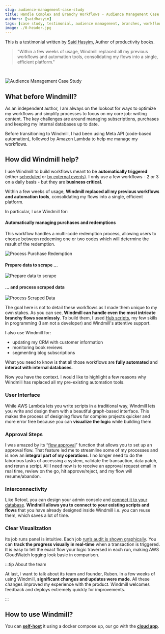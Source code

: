 ```yaml
---
slug: audience-management-case-study
title: Handle Complex and Branchy Workflows - Audience Management Case Study
authors: [saidhasyim]
tags: [case study, testimonial, audience management, branches, workflows]
image: ./0-header.jpg
---
```


This is a testimonial written by [Said Hasyim](https://saidhasyim.com/), Author of productivity books.

<!--truncate-->

> "Within a few weeks of usage, Windmill replaced all my previous workflows and automation tools, consolidating my flows into a single, efficient platform."


<br/>

![Audience Management Case Study](./0-header.jpg "Audience Management Case Study")


## What before Windmill?

As an independent author, I am always on the lookout for ways to optimize my workflows and simplify processes to focus on my core job: writing content. The key challenges are around managing subscriptions, purchases and keeping my internal databases up to date.

Before transitioning to Windmill, I had been using Meta API (code-based automation), followed by Amazon Lambda to help me manage my workflows.


## How did Windmill help?

I use Windmill to build workflows meant to be **automatically triggered** (either [scheduled](/docs/core_concepts/scheduling) or [by external events](/docs/getting_started/trigger_flows)). I only use a few workflows - 2 or 3 on a daily basis - but they are **business critical**.

Within a few weeks of usage, **Windmill replaced all my previous workflows and automation tools**, consolidating my flows into a single, efficient platform.

In particular, I use Windmill for:

#### Automatically managing purchases and redemptions

This workflow handles a multi-code redemption process, allowing users to choose between redeeming one or two codes which will determine the result of the redemption.

![Process Purchase Redemption](./process_purchase_redemption.jpg "Process Purchase Redemption")

#### Prepare data to scrape ...

![Prepare data to scrape](./prepare_data_to_scrape.jpg "Prepare data to scrape")


#### ... and process scraped data

![Process Scraped Data](./process_scraped_data.png "Process Scraped Data")

The goal here is not to detail these workflows as I made them unique to my own stakes. As you can see, **Windmill can handle even the most intricate branchy flows seamlessly**. To build them, I used [Hub scripts](https://hub.windmill.dev/), my few skills in programming (I am not a developer) and Windmill's attentive support.

I also use Windmill for:
- updating my CRM with customer information
- monitoring book reviews
- segmenting blog subscriptions

What you need to know is that all those workflows are **fully automated** and **interact with internal databases**.

Now you have the context. I would like to highlight a few reasons why Windmill has replaced all my pre-existing automation tools.

### User Interface

While AWS Lambda lets you write scripts in a traditional way, Windmill lets you write and design them with a beautiful graph-based interface. This makes the process of designing flows for complex projects quicker and more error free because you can **visualize the logic** while building them.

### Approval Steps

I was amazed by its “[flow approval](/docs/flows/flow_approval)” function that allows you to set up an approval flow. That feature led me to streamline some of my processes and is now an **integral part of my operations**. I no longer need to do the laborious tasks of accessing a system, validate the transaction, data patch, and rerun a script. All I need now is to receive an approval request email in real time, review on the go, hit approve/reject, and my flow will resume/abandon.

### Interconnectivity

Like Retool, you can design your admin console and [connect it to your database](/docs/integrations/integrations_on_windmill). **Windmill allows you to connect to your existing scripts and flows** that you have already designed inside Windmill i.e. you can reuse them, which saves a lot of time.

### Clear Visualization

Its job runs panel is intuitive. Each job [run’s audit is shown graphically](/docs/getting_started/flows_quickstart). You can **track the progress visually in real-time** when a transaction is triggered. It is easy to tell the exact flow your logic traversed in each run, making AWS CloudWatch logging look basic in comparison.

:::tip About the team

At last, I want to talk about its team and founder, Ruben. In a few weeks of using Windmill, **significant changes and updates were made**. All these changes improved my experience with the product. Windmill welcomes feedback and deploys extremely quickly for improvements.

:::

## How to use Windmill?

You can **[self-host](https://docs.windmill.dev/docs/advanced/self_host/#deployment)** it using a docker compose up, our go with the **<a href="https://app.windmill.dev/" rel="nofollow">cloud app</a>**.